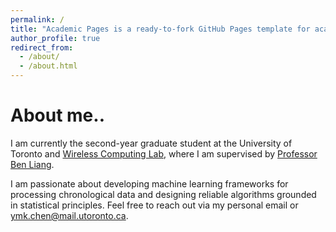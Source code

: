 ```yaml
---
permalink: /
title: "Academic Pages is a ready-to-fork GitHub Pages template for academic personal websites"
author_profile: true
redirect_from: 
  - /about/
  - /about.html
---
```




About me..
======
I am currently the second-year graduate student at the University of Toronto and [Wireless Computing Lab](https://www.comm.utoronto.ca/%7Eliang/group/WCL.html), where I am supervised by [Professor Ben Liang](https://www.comm.utoronto.ca/~liang/index.html).

I am passionate about developing machine learning frameworks for processing chronological data and designing reliable algorithms grounded in statistical principles. Feel free to reach out via my personal email or ymk.chen@mail.utoronto.ca.

